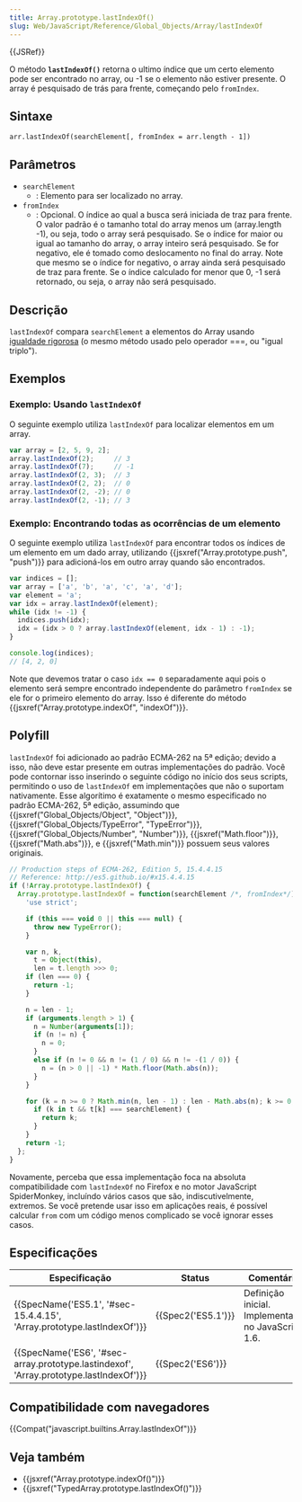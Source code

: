 ```yaml
---
title: Array.prototype.lastIndexOf()
slug: Web/JavaScript/Reference/Global_Objects/Array/lastIndexOf
---
```


{{JSRef}}

O método **`lastIndexOf()`** retorna o ultimo índice que um certo elemento pode ser encontrado no array, ou -1 se o elemento não estiver presente. O array é pesquisado de trás para frente, começando pelo `fromIndex`.

## Sintaxe

```
arr.lastIndexOf(searchElement[, fromIndex = arr.length - 1])
```

## Parâmetros

- `searchElement`
  - : Elemento para ser localizado no array.
- `fromIndex`
  - : Opcional. O índice ao qual a busca será iniciada de traz para frente. O valor padrão é o tamanho total do array menos um (array.length -1), ou seja, todo o array será pesquisado. Se o índice for maior ou igual ao tamanho do array, o array inteiro será pesquisado. Se for negativo, ele é tomado como deslocamento no final do array. Note que mesmo se o índice for negativo, o array ainda será pesquisado de traz para frente. Se o índice calculado for menor que 0, -1 será retornado, ou seja, o array não será pesquisado.

## Descrição

`lastIndexOf` compara `searchElement` a elementos do Array usando [igualdade rigorosa](/pt-BR/docs/Web/JavaScript/Reference/Operators/Comparison_Operators#Using_the_Equality_Operators) (o mesmo método usado pelo operador ===, ou "igual triplo").

## Exemplos

### Exemplo: Usando `lastIndexOf`

O seguinte exemplo utiliza `lastIndexOf` para localizar elementos em um array.

```js
var array = [2, 5, 9, 2];
array.lastIndexOf(2);     // 3
array.lastIndexOf(7);     // -1
array.lastIndexOf(2, 3);  // 3
array.lastIndexOf(2, 2);  // 0
array.lastIndexOf(2, -2); // 0
array.lastIndexOf(2, -1); // 3
```

### Exemplo: Encontrando todas as ocorrências de um elemento

O seguinte exemplo utiliza `lastIndexOf` para encontrar todos os índices de um elemento em um dado array, utilizando {{jsxref("Array.prototype.push", "push")}} para adicioná-los em outro array quando são encontrados.

```js
var indices = [];
var array = ['a', 'b', 'a', 'c', 'a', 'd'];
var element = 'a';
var idx = array.lastIndexOf(element);
while (idx != -1) {
  indices.push(idx);
  idx = (idx > 0 ? array.lastIndexOf(element, idx - 1) : -1);
}

console.log(indices);
// [4, 2, 0]
```

Note que devemos tratar o caso `idx == 0` separadamente aqui pois o elemento será sempre encontrado independente do parâmetro `fromIndex` se ele for o primeiro elemento do array. Isso é diferente do método {{jsxref("Array.prototype.indexOf", "indexOf")}}.

## Polyfill

`lastIndexOf` foi adicionado ao padrão ECMA-262 na 5ª edição; devido a isso, não deve estar presente em outras implementações do padrão. Você pode contornar isso inserindo o seguinte código no início dos seus scripts, permitindo o uso de `lastIndexOf` em implementações que não o suportam nativamente. Esse algorítimo é exatamente o mesmo especificado no padrão ECMA-262, 5ª edição, assumindo que {{jsxref("Global_Objects/Object", "Object")}}, {{jsxref("Global_Objects/TypeError", "TypeError")}}, {{jsxref("Global_Objects/Number", "Number")}}, {{jsxref("Math.floor")}}, {{jsxref("Math.abs")}}, e {{jsxref("Math.min")}} possuem seus valores originais.

```js
// Production steps of ECMA-262, Edition 5, 15.4.4.15
// Reference: http://es5.github.io/#x15.4.4.15
if (!Array.prototype.lastIndexOf) {
  Array.prototype.lastIndexOf = function(searchElement /*, fromIndex*/) {
    'use strict';

    if (this === void 0 || this === null) {
      throw new TypeError();
    }

    var n, k,
      t = Object(this),
      len = t.length >>> 0;
    if (len === 0) {
      return -1;
    }

    n = len - 1;
    if (arguments.length > 1) {
      n = Number(arguments[1]);
      if (n != n) {
        n = 0;
      }
      else if (n != 0 && n != (1 / 0) && n != -(1 / 0)) {
        n = (n > 0 || -1) * Math.floor(Math.abs(n));
      }
    }

    for (k = n >= 0 ? Math.min(n, len - 1) : len - Math.abs(n); k >= 0; k--) {
      if (k in t && t[k] === searchElement) {
        return k;
      }
    }
    return -1;
  };
}
```

Novamente, perceba que essa implementação foca na absoluta compatibilidade com `lastIndexOf` no Firefox e no motor JavaScript SpiderMonkey, incluíndo vários casos que são, indiscutivelmente, extremos. Se você pretende usar isso em aplicações reais, é possível calcular `from` com um código menos complicado se você ignorar esses casos.

## Especificações

| Especificação                                                                                                        | Status                   | Comentário                                         |
| -------------------------------------------------------------------------------------------------------------------- | ------------------------ | -------------------------------------------------- |
| {{SpecName('ES5.1', '#sec-15.4.4.15', 'Array.prototype.lastIndexOf')}}                         | {{Spec2('ES5.1')}} | Definição inicial. Implementado no JavaScript 1.6. |
| {{SpecName('ES6', '#sec-array.prototype.lastindexof', 'Array.prototype.lastIndexOf')}} | {{Spec2('ES6')}}     |                                                    |

## Compatibilidade com navegadores

{{Compat("javascript.builtins.Array.lastIndexOf")}}

## Veja também

- {{jsxref("Array.prototype.indexOf()")}}
- {{jsxref("TypedArray.prototype.lastIndexOf()")}}
